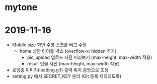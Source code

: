 # mytone

# 2019-11-16
* Mobile size 화면 수평 스크롤 버그 수정 
  - home 상단 타이틀 박스 (overflow-x: hidden 추가)
	- pic_upload 업로드 사진 미리보기 (max-height, max-width 적용)
	- result 인물 사진  (max-height, max-width 적용) 
* 로딩중 이미지(loading.gif) 출력 위치 중앙으로 조정 
* setting.py 에서 SECRET_KEY 분리 (Git 등록 제외되도록)
